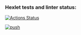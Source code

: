 ### Hexlet tests and linter status:
[![Actions Status](https://github.com/maryVorob3/devops-for-developers-project-74/actions/workflows/hexlet-check.yml/badge.svg)](https://github.com/maryVorob3/devops-for-developers-project-74/actions)

[![push](https://github.com/maryVorob3/devops-for-developers-project-74/actions/workflows/push.yml/badge.svg)](https://github.com/maryVorob3/devops-for-developers-project-74/actions/workflows/push.yml)